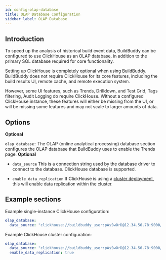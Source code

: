 ```yaml
---
id: config-olap-database
title: OLAP Database Configuration
sidebar_label: OLAP Database
---
```


## Introduction

To speed up the analysis of historical build event data, BuildBuddy can be configured to use ClickHouse as an OLAP database, in addition to the primary SQL database required for core functionality.

Setting up ClickHouse is completely optional when using BuildBuddy.
BuildBuddy does not require ClickHouse for its core features, including the build results UI, remote cache, and remote execution system.

However, some UI features, such as Trends, Drilldown, and Test Grid, Tags filtering, Audit Logging do require ClickHouse.
Without a configured ClickHouse instance, these features will either be missing from the UI, or will be missing some features and may not scale to larger amounts of data.

## Options

**Optional**

`olap_database:` The OLAP (online analytical processing) database section configures the OLAP database that BuildBuddy uses to enable the Trends page. **Optional**

- `data_source` This is a connection string used by the database driver to connect to the database. ClickHouse database is supported.

- `enable_data_replication` If ClickHouse is using a [cluster deployment](https://clickhouse.com/docs/en/architecture/cluster-deployment), this will enable data replication within the cluster.

## Example sections

Example single-instance ClickHouse configuration:

```yaml
olap_database:
  data_source: "clickhouse://buildbuddy_user:pAsSwOrD@12.34.56.78:9000/buildbuddy_db"
```

Example ClickHouse cluster configuration:

```yaml
olap_database:
  data_source: "clickhouse://buildbuddy_user:pAsSwOrD@12.34.56.78:9000/buildbuddy_db"
  enable_data_replication: true
```
